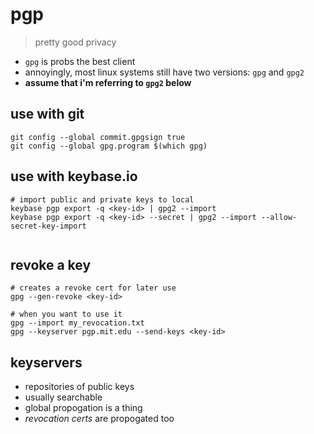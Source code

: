 # pgp

> pretty good privacy

* `gpg` is probs the best client
* annoyingly, most linux systems still have two versions: `gpg` and `gpg2`
* **assume that i'm referring to `gpg2` below**

## use with git

```shell
git config --global commit.gpgsign true
git config --global gpg.program $(which gpg)
```

## use with keybase.io

```shell
# import public and private keys to local
keybase pgp export -q <key-id> | gpg2 --import
keybase pgp export -q <key-id> --secret | gpg2 --import --allow-secret-key-import


```

## revoke a key

```shell
# creates a revoke cert for later use
gpg --gen-revoke <key-id>

# when you want to use it
gpg --import my_revocation.txt
gpg --keyserver pgp.mit.edu --send-keys <key-id>
```

## keyservers

* repositories of public keys
* usually searchable
* global propogation is a thing
* _revocation certs_ are propogated too
